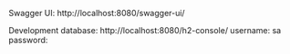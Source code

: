 Swagger UI:
http://localhost:8080/swagger-ui/


Development database:
http://localhost:8080/h2-console/
username: sa
password: